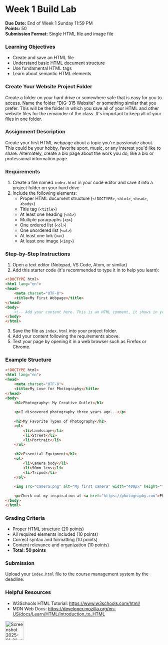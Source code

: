 # Week 1 Build Lab

**Due Date:** End of Week 1 Sunday 11:59 PM  
**Points:** 50  
**Submission Format:** Single HTML file and image file

### Learning Objectives
- Create and save an HTML file
- Understand basic HTML document structure
- Use fundamental HTML tags
- Learn about semantic HTML elements

### Create Your Website Project Folder
Create a folder on your hard drive or somewhere safe that is easy for you to access. Name the folder "DIG-315 Website" or something similar that you prefer. This will be the folder in which you save all of your HTML and other website files for the remainder of the class. It's important to keep all of your files in one folder.

### Assignment Description
Create your first HTML webpage about a topic you're passionate about. This could be your hobby, favorite sport, music, or any interest you'd like to share. Alternately, create a bio page about the work you do, like a bio or professional information page.

### Requirements
1. Create a file named `index.html` in your code editor and save it into a project folder on your hard drive
2. Include the following elements:
   - Proper HTML document structure (`<!DOCTYPE>`, `<html>`, `<head>`, `<body>`)
   - Title tag (`<title>`)
   - At least one heading (`<h1>`)
   - Multiple paragraphs (`<p>`)
   - One ordered list (`<ol>`)
   - One unordered list (`<ul>`)
   - At least one link (`<a>`)
   - At least one image (`<img>`)

### Step-by-Step Instructions
1. Open a text editor (Notepad, VS Code, Atom, or similar)
2. Add this starter code (it's recommended to type it in to help you learn):
```html
<!DOCTYPE html>
<html lang="en">
<head>
    <meta charset="UTF-8">
    <title>My First Webpage</title>
</head>
<body>
    <!-- Add your content here. This is an HTML comment, it shows in your code, but not in the browser. -->
</body>
</html>
```
3. Save the file as `index.html` into your project folder.
4. Add your content following the requirements above.
5. Test your page by opening it in a web browser such as Firefox or Chrome.

### Example Structure
```html
<!DOCTYPE html>
<html lang="en">
<head>
    <meta charset="UTF-8">
    <title>My Love for Photography</title>
</head>
<body>
    <h1>Photography: My Creative Outlet</h1>
    
    <p>I discovered photography three years ago...</p>
    
    <h2>My Favorite Types of Photography</h2>
    <ul>
        <li>Landscape</li>
        <li>Street</li>
        <li>Portrait</li>
    </ul>
    
    <h2>Essential Equipment</h2>
    <ol>
        <li>Camera body</li>
        <li>50mm lens</li>
        <li>Tripod</li>
    </ol>
    
    <img src="camera.png" alt="My first camera" width="400px" height="*">
    
    <p>Check out my inspiration at <a href="https://photography.com">Photography.com</a></p>
</body>
</html>
```

### Grading Criteria
- Proper HTML structure (20 points)
- All required elements included (10 points)
- Correct syntax and formatting (10 points)
- Content relevance and organization (10 points)
- **Total: 50 points**

### Submission
Upload your `index.html` file to the course management system by the deadline.

### Helpful Resources
- W3Schools HTML Tutorial: https://www.w3schools.com/html/
- MDN Web Docs: https://developer.mozilla.org/en-US/docs/Learn/HTML/Introduction_to_HTML
  
<img width="60" alt="Screenshot 2025-01-01 at 1 53 20 PM" src="https://github.com/user-attachments/assets/641156ee-c34c-41ff-9845-8b68db55bbfb" />
